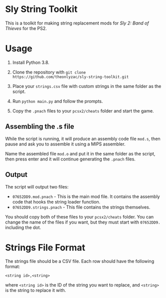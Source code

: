 # Sly String Toolkit

This is a toolkit for making string replacement mods for *Sly 2: Band of Thieves* for the PS2.

# Usage

1. Install Python 3.8.

2. Clone the repository with `git clone https://github.com/theonlyzac/sly-string-toolkit.git`

3. Place your `strings.csv` file with custom strings in the same folder as the script.

4. Run `python main.py` and follow the prompts.

5. Copy the `.pnach` files to your `pcsx2/cheats` folder and start the game.

## Assembling the .s file

While the script is running, it will produce an assembly code file `mod.s`, then pause and ask you to assemble it using a MIPS assembler.

Name the assembled file `mod.o` and put it in the same folder as the script, then press enter and it will continue generating the `.pnach` files.

## Output 

The script will output two files:

* `07652DD9.mod.pnach` - This is the main mod file. It contains the assembly code that hooks the string loader function.
* `07652DD9.strings.pnach` - This file contains the strings themselves.

You should copy both of these files to your `pcsx2/cheats` folder. You can change the name of the files if you want, but they must start with `07652DD9.` including the dot.

# Strings File Format

The strings file should be a CSV file. Each row should have the following format:

`<string id>,<string>`

where `<string id>` is the ID of the string you want to replace, and `<string>` is the string to replace it with.